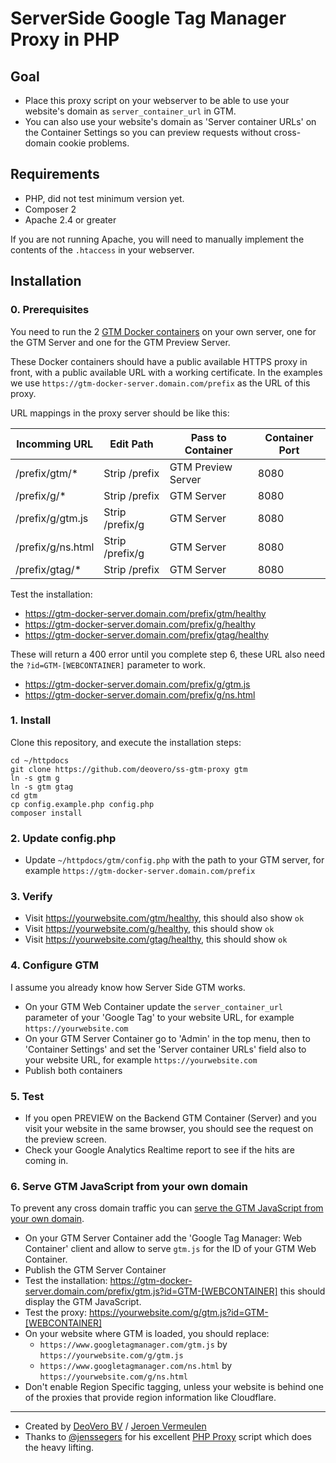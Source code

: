 # ServerSide Google Tag Manager Proxy in PHP

## Goal 

- Place this proxy script on your webserver to be able to use your website's domain as `server_container_url` in GTM.
- You can also use your website's domain as 'Server container URLs' on the Container Settings so you can preview requests without cross-domain cookie problems.

## Requirements

- PHP, did not test minimum version yet.
- Composer 2
- Apache 2.4 or greater

If you are not running Apache, you will need to manually implement the contents of the `.htaccess` in your webserver.

## Installation

### 0. Prerequisites
You need to run the 2 [GTM Docker containers](https://developers.google.com/tag-platform/tag-manager/server-side/manual-setup-guide) on your own server, one for the GTM Server and one for the GTM Preview Server.

These Docker containers should have a public available HTTPS proxy in front, with a public available URL with a working certificate.
In the examples we use `https://gtm-docker-server.domain.com/prefix` as the URL of this proxy.

URL mappings in the proxy server should be like this:

| Incomming URL     | Edit Path       | Pass to Container  | Container Port |
|-------------------|-----------------|--------------------|----------------|
| /prefix/gtm/*     | Strip /prefix   | GTM Preview Server | 8080           |
| /prefix/g/*       | Strip /prefix   | GTM Server         | 8080           |
| /prefix/g/gtm.js  | Strip /prefix/g | GTM Server         | 8080           |
| /prefix/g/ns.html | Strip /prefix/g | GTM Server         | 8080           |
| /prefix/gtag/*    | Strip /prefix   | GTM Server         | 8080           |

Test the installation:
- https://gtm-docker-server.domain.com/prefix/gtm/healthy
- https://gtm-docker-server.domain.com/prefix/g/healthy
- https://gtm-docker-server.domain.com/prefix/gtag/healthy

These will return a 400 error until you complete step 6, these URL also need the `?id=GTM-[WEBCONTAINER]` parameter to work.

- https://gtm-docker-server.domain.com/prefix/g/gtm.js 
- https://gtm-docker-server.domain.com/prefix/g/ns.html

### 1. Install
Clone this repository, and execute the installation steps:
```
cd ~/httpdocs
git clone https://github.com/deovero/ss-gtm-proxy gtm
ln -s gtm g
ln -s gtm gtag
cd gtm
cp config.example.php config.php
composer install
```

### 2. Update config.php
- Update `~/httpdocs/gtm/config.php` with the path to your GTM server, for example `https://gtm-docker-server.domain.com/prefix`

### 3. Verify

- Visit https://yourwebsite.com/gtm/healthy, this should also show `ok`
- Visit https://yourwebsite.com/g/healthy, this should show `ok`
- Visit https://yourwebsite.com/gtag/healthy, this should show `ok`

### 4. Configure GTM
I assume you already know how Server Side GTM works.
- On your GTM Web Container update the `server_container_url` parameter of your 'Google Tag' to your website URL, for example `https://yourwebsite.com`
- On your GTM Server Container go to 'Admin' in the top menu, then to 'Container Settings' and set the 'Server container URLs' field also to your website URL, for example `https://yourwebsite.com`
- Publish both containers

### 5. Test
- If you open PREVIEW on the Backend GTM Container (Server) and you visit your website in the same browser, you should see the request on the preview screen.
- Check your Google Analytics Realtime report to see if the hits are coming in.

### 6. Serve GTM JavaScript from your own domain
To prevent any cross domain traffic you can [serve the GTM JavaScript from your own domain](https://developers.google.com/tag-platform/tag-manager/server-side/dependency-serving?tag=gtm). 

- On your GTM Server Container add the 'Google Tag Manager: Web Container' client and allow to serve `gtm.js` for the ID of your GTM Web Container.
- Publish the GTM Server Container
- Test the installation: https://gtm-docker-server.domain.com/prefix/gtm.js?id=GTM-[WEBCONTAINER] this should display the GTM JavaScript.
- Test the proxy: https://yourwebsite.com/g/gtm.js?id=GTM-[WEBCONTAINER]
- On your website where GTM is loaded, you should replace:
  - `https://www.googletagmanager.com/gtm.js` by `https://yourwebsite.com/g/gtm.js`
  - `https://www.googletagmanager.com/ns.html` by `https://yourwebsite.com/g/ns.html`
- Don't enable Region Specific tagging, unless your website is behind one of the proxies that provide region information like Cloudflare.

------
- Created by [DeoVero BV](https://deovero.com) / [Jeroen Vermeulen](https://www.linkedin.com/in/jeroenvermeuleneu/)
- Thanks to [@jenssegers](https://www.linkedin.com/in/jenssegers/) for his excellent [PHP Proxy](https://github.com/jenssegers/php-proxy) script which does the heavy lifting.
